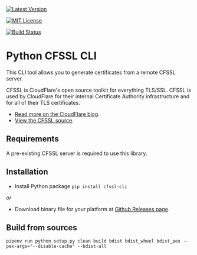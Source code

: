 [![Latest Version](http://img.shields.io/pypi/v/cfssl-cli.svg)](https://pypi.python.org/pypi/cfssl-cli)

[![MIT License](http://img.shields.io/badge/license-MIT-blue.svg)](https://pypi.python.org/pypi/cfssl-cli)

[![Build Status](http://img.shields.io/travis/Toilal/python-cfssl-cli.svg)](https://travis-ci.org/Toilal/python-cfssl-cli)

# Python CFSSL CLI

This CLI tool allows you to generate certificates from a remote CFSSL server.

CFSSL is CloudFlare's open source toolkit for everything TLS/SSL. CFSSL is used by CloudFlare for their internal 
Certificate Authority infrastructure and for all of their TLS certificates.

  - [Read more on the CloudFlare blog](https://blog.cloudflare.com/introducing-cfssl/).
  - [View the CFSSL source](https://github.com/cloudflare/cfssl).

## Requirements

A pre-existing CFSSL server is required to use this library.

## Installation

  - Install Python package `pip install cfssl-cli`

*or*

  - Download binary file for your platform at [Github Releases page](https://github.com/Toilal/python-cfssl-cli/releases).

## Build from sources

```
pipenv run python setup.py clean build bdist bdist_wheel bdist_pex --pex-args="--disable-cache" --bdist-all
```